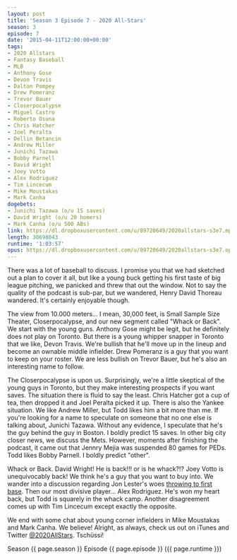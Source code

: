 ```yaml
---
layout: post
title: 'Season 3 Episode 7 - 2020 All-Stars'
season: 3
episode: 7
date: '2015-04-11T12:00:00+00:00'
tags:
- 2020 Allstars
- Fantasy Baseball
- MLB
- Anthony Gose
- Devon Travis
- Dalton Pompey
- Drew Pomeranz
- Trevor Bauer
- Closerpocalypse
- Miguel Castro
- Roberto Osuna
- Chris Hatcher
- Joel Peralta
- Dellin Betancin
- Andrew Miller
- Junichi Tazawa
- Bobby Parnell
- David Wright
- Joey Votto
- Alex Rodriguez
- Tim Lincecum
- Mike Moustakas
- Mark Canha
dogebets:
- Junichi Tazawa (o/u 15 saves)
- David Wright (o/u 20 homers)
- Mark Canha (o/u 500 ABs)
link: https://dl.dropboxusercontent.com/u/89720649/2020allstars-s3e7.mp3
length: 30698043
runtime: '1:03:57'
opus: https://dl.dropboxusercontent.com/u/89720649/2020allstars-s3e7.opus
---
```

There was a lot of baseball to discuss.  I promise you that we had sketched out a plan to cover it all, but like a young buck getting his first taste of big league pitching, we panicked and threw that out the window.  Not to say the quality of the podcast is sub-par, but we wandered, Henry David Thoreau wandered.  It's certainly enjoyable though.  

The view from 10.000 meters... I mean, 30,000 feet, is Small Sample Size Theater, Closerpocalypse, and our new segment called "Whack or Back".  We start with the young guns.  Anthony Gose might be legit, but he definitely does not play on Toronto.  But there is a young whipper snapper in Toronto that we like, Devon Travis.  We're bullish that he'll move up in the lineup and become an ownable middle infielder.  Drew Pomeranz is a guy that you want to keep on your roster.  We are less bullish on Trevor Bauer, but he's also an interesting name to follow.  

The Closerpocalypse is upon us.  Surprisingly, we're a little skeptical of the young guys in Toronto, but they make interesting prospects if you want saves.  The situation there is fluid to say the least.  Chris Hatcher got a cup of tea, then dropped it and Joel Peralta picked it up.  There is also the Yankee situation.  We like Andrew Miller, but Todd likes him a bit more than me.  If you're looking for a name to speculate on someone that no one else is talking about, Junichi Tazawa.  Without any evidence, I speculate that he's the guy behind the guy in Boston.  I boldly predict 15 saves.  In other big city closer news, we discuss the Mets.  However, moments after finishing the podcast, it came out that Jennry Mejia was suspended 80 games for PEDs.  Todd likes Bobby Parnell.  I boldly predict "other".  

Whack or Back.  David Wright!  He is back!!!  or is he whack?!?  Joey Votto is unequivocably back!  We think he's a guy that you want to buy into.  We wander into a discussion regarding Jon Lester's woes [throwing to first base](http://grantland.com/the-triangle/mlb-jon-lester-chicago-cubs-pickoff-aversion-simulation/).  Then our most divisive player... Alex Rodriguez.  He's won my heart back, but Todd is squarely in the whack camp.  Another disagreement comes up with Tim Lincecum except exactly the opposite.  

We end with some chat about young corner infielders in Mike Moustakas and Mark Canha.  We believe!  Alright, as always, check us out on iTunes and Twitter [@2020AllStars](https://www.twitter.com/2020allstars).  Tschüssi!  

Season {{ page.season }} Episode {{ page.episode }} ({{ page.runtime }})  
